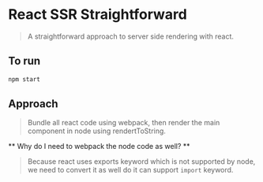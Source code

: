 # React SSR Straightforward
> A straightforward approach to server side rendering with react. 

## To run

```javascript
npm start
```

## Approach
> Bundle all react code using webpack, then render the main component in node using rendertToString.

** Why do I need to webpack the node code as well? **

> Because react uses exports keyword which is not supported by node, we need to convert it as well do it can support `import` keyword.